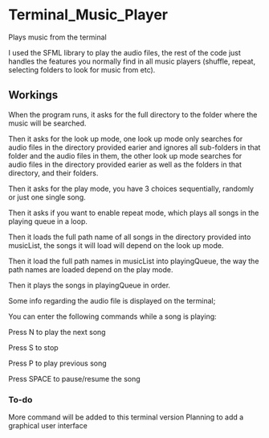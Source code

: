 # Terminal_Music_Player
Plays music from the terminal

I used the SFML library to play the audio files, the rest of the code just handles the features you normally find in all music players (shuffle, repeat, selecting folders to look for music from etc).

## Workings
When the program runs, it asks for the full directory to the folder where the music will be searched.

Then it asks for the look up mode, one look up mode only searches for audio files in the directory provided earier and ignores all sub-folders in that folder and the audio files in them, the other look up mode searches for audio files in the directory provided earier as well as the folders in that directory, and their folders.

Then it asks for the play mode, you have 3 choices sequentially, randomly or just one single song.

Then it asks if you want to enable repeat mode, which plays all songs in the playing queue in a loop.

Then it loads the full path name of all songs in the directory provided into musicList, the songs it will load will depend on the look up mode.

Then it load the full path names in musicList into playingQueue, the way the path names are loaded depend on the play mode.

Then it plays the songs in playingQueue in order.

Some info regarding the audio file is displayed on the terminal;


You can enter the following commands while a song is playing:

Press N to play the next song

Press S to stop

Press P to play previous song

Press SPACE to pause/resume the song

### To-do
More command will be added to this terminal version
Planning to add a graphical user interface

